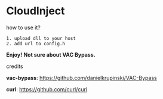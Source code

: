 # CloudInject
 how to use it? 
 ```
 1. upload dll to your host
 2. add url to config.h
 ```

**Enjoy!**
 **Not sure about VAC Bypass.**
 
credits

**vac-bypass**: https://github.com/danielkrupinski/VAC-Bypass
   
**curl**: https://github.com/curl/curl
